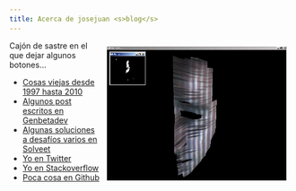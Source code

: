 ```yaml
---
title: Acerca de josejuan <s>blog</s>
---
```


<img src="/images/logo.gif" style="float: right; margin: 10px;" />

Cajón de sastre en el que dejar algunos botones...

* <a href="http://jose-juan.computer-mind.com/">Cosas viejas desde 1997 hasta 2010</a>
* <a href="https://www.genbetadev.com/autor/josejuan">Algunos post escritos en Genbetadev</a>
* <a href="http://www.solveet.com/josejuan">Algunas soluciones a desafíos varios en Solveet</a>
* <a href="https://twitter.com/__josejuan__">Yo en Twitter</a>
* <a href="http://stackoverflow.com/users/1540749/josejuan">Yo en Stackoverflow</a>
* <a href="https://github.com/josejuan">Poca cosa en Github</a>

